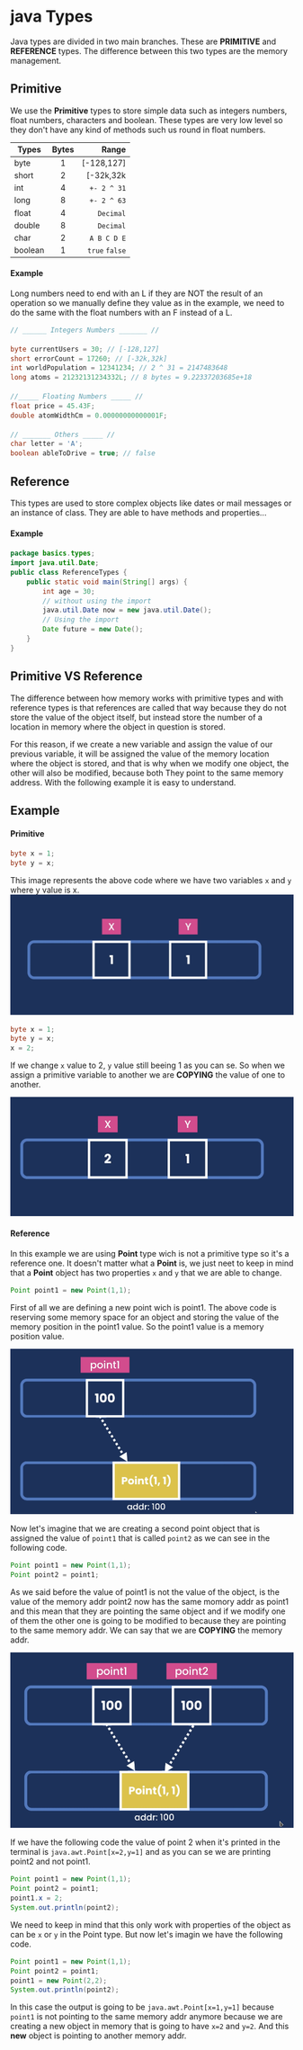 # java Types

Java types are divided in two main branches. These are **PRIMITIVE** and **REFERENCE** types. The difference between this two types are the memory management.

## Primitive
We use the **Primitive** types to store simple data such as integers numbers, float numbers, characters and boolean. These types are very low level so they don't have any kind of methods such us round in float numbers.

| Types   | Bytes | Range          |
| --------|:-----:| --------------:|
| byte    | 1     | [-128,127]     |
| short   | 2     | [-32k,32k      | 
| int     | 4     | `+- 2 ^ 31`    |
| long    | 8     | `+- 2 ^ 63`    |
| float   | 4     | `Decimal`      |
| double  | 8     | `Decimal`      |
| char    | 2     | `A B C D E`    |
| boolean | 1     | `true` `false` |

#### Example
Long numbers need to end with an L if they are NOT the result of an operation so we manually define they value as in the example, we need to do the same with the float numbers with an F instead of a L.

```java
// ______ Integers Numbers _______ //

byte currentUsers = 30; // [-128,127]
short errorCount = 17260; // [-32k,32k]
int worldPopulation = 12341234; // 2 ^ 31 = 2147483648
long atoms = 21232131234332L; // 8 bytes = 9.22337203685e+18

//_____ Floating Numbers _____ //
float price = 45.43F;
double atomWidthCm = 0.00000000000001F;

// _______ Others _____ //
char letter = 'A';
boolean ableToDrive = true; // false
```

## Reference
This types are used to store complex objects like dates or mail messages or an instance of class. They are able to have methods and properties...
#### Example
```java
package basics.types;
import java.util.Date;
public class ReferenceTypes {
    public static void main(String[] args) {
        int age = 30;
        // without using the import
        java.util.Date now = new java.util.Date(); 
        // Using the import
        Date future = new Date();
    }
}
```

## Primitive VS Reference
The difference between how memory works with primitive types and with reference types is that references are called that way because they do not store the value of the object itself, but instead store the number of a location in memory where the object in question is stored.

For this reason, if we create a new variable and assign the value of our previous variable, it will be assigned the value of the memory location where the object is stored, and that is why when we modify one object, the other will also be modified, because both They point to the same memory address. With the following example it is easy to understand.

## Example

#### Primitive
```java
byte x = 1;
byte y = x;
```
This image represents the above code where we have two variables `x` and `y` where y value is x.
![Memory1](img/primitiveMemory.png)
```java
byte x = 1;
byte y = x;
x = 2;
```
If we change `x` value to 2, `y` value still beeing 1 as you can se. So when we assign a primitive variable to another we are **COPYING** the value of one to another.

![Memory2](img/primitiveMemory2.png)

#### Reference 

In this example we are using **Point** type wich is not a primitive type so it's a reference one. It doesn't matter what a **Point** is, we just neet to keep in mind that a **Point** object has two properties `x` and `y` that we are able to change.

```java
Point point1 = new Point(1,1);
```

First of all we are defining a new point wich is point1. The above code is reserving some memory space for an object and storing the value of the memory position in the point1 value. So the point1 value is a memory position value.

![Reference1](img/referenceMemory.png)

Now let's imagine that we are creating a second point object that is assigned the value of `point1` that is called `point2` as we can see in the following code.

```java
Point point1 = new Point(1,1);
Point point2 = point1;
```

As we said before the value of point1 is not the value of the object, is the value of the memory addr point2 now has the same momory addr as point1 and this mean that they are pointing the same object and if we modify one of them the other one is going to be modified to because they are pointing to the same memory addr. 
We can say that we are **COPYING** the memory addr.

![Reference2](img/referenceMemory2.png)

If we have the following code the value of point 2 when it's printed in the terminal is
`java.awt.Point[x=2,y=1]` and as you can se we are printing point2 and not point1.
```java
Point point1 = new Point(1,1);
Point point2 = point1;
point1.x = 2;
System.out.println(point2);
```

We need to keep in mind that this only work with properties of the object as can be `x` or `y` in the Point type. But now let's imagin we have the following code.

```java
Point point1 = new Point(1,1);
Point point2 = point1;
point1 = new Point(2,2);
System.out.println(point2);
```

In this case the output is going to be
`java.awt.Point[x=1,y=1]`
because `point1` is not pointing to the same memory addr anymore because we are creating a new object in memory that is going to have `x=2` and `y=2`. And this **new** object is pointing to another memory addr.